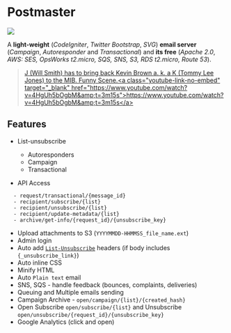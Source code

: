 # Postmaster

![](./images/favicon.png)

A **light-weight** (*CodeIgniter*, *Twitter Bootstrap*, *SVG*) **email server** (*Campaign*, *Autoresponder* and *Transactional*) and **its free** (*Apache 2.0*, *AWS: SES, OpsWorks t2.micro, SQS, SNS, S3, RDS t2.micro, Route 53*).  

<blockquote class="imgur-embed-pub" lang="en" data-id="Fi5YIvH"><a href="//imgur.com/Fi5YIvH">J (Will Smith) has to bring back Kevin Brown a. k. a K (Tommy Lee Jones) to the MIB. Funny Scene.&lt;a class=&quot;youtube-link-no-embed&quot; target=&quot;_blank&quot; href=&quot;https://www.youtube.com/watch?v=4HgUh5bOgbM&amp;amp;t=3m15s&quot;&gt;https://www.youtube.com/watch?v=4HgUh5bOgbM&amp;amp;t=3m15s&lt;/a&gt;</a></blockquote>
<script async src="//s.imgur.com/min/embed.js" charset="utf-8"></script>

## Features

- List-unsubscribe
  - Autoresponders
  - Campaign
  - Transactional

- API Access

```
  - request/transactional/{message_id}
  - recipient/subscribe/{list}
  - recipient/unsubscribe/{list}
  - recipient/update-metadata/{list}
  - archive/get-info/{request_id}/{unsubscribe_key}
```

- Upload attachments to S3 (`YYYYMMDD-HHMMSS_file_name.ext`)
- Admin login
- Auto add [`List-Unsubscribe`](http://www.list-unsubscribe.com/) headers (if body includes `{_unsubscribe_link}`)
- Auto inline CSS
- Minify HTML
- Auto `Plain text` email
- SNS, SQS - handle feedback (bounces, complaints, deliveries)
- Queuing and Multiple emails sending
- Campaign Archive - `open/campaign/{list}/{created_hash}`
- Open Subscribe `open/subscribe/{list}` and Unsubscribe `open/unsubscribe/{request_id}/{unsubscribe_key}`
- Google Analytics (click and open)
